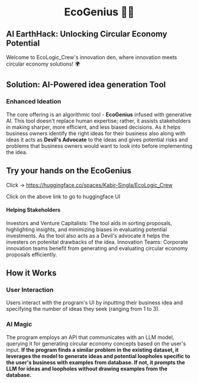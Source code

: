 # <center> EcoGenius 🌿🧠 </center>
## AI EarthHack: Unlocking Circular Economy Potential 

Welcome to EcoLogic_Crew's innovation den, where innovation meets circular economy solutions! 🌍


## Solution: AI-Powered idea generation Tool
### Enhanced Ideation
The core offering is an algorithmic tool - **EcoGenius** infused with generative AI. This tool doesn't replace human expertise; rather, it assists stakeholders in making sharper, more efficient, and less biased decisions. As it helps business owners identify the right ideas for their business also along with ideas it acts as **Devil's Advocate** to the ideas and gives potential risks and problems that business owners would want to look into before implementing the idea.

## Try your hands on the EcoGenius
Click -> https://huggingface.co/spaces/Kabir-Singla/EcoLogic_Crew

Click on the above link to go to huggingface UI 

#### Helping Stakeholders
Investors and Venture Capitalists: The tool aids in sorting proposals, highlighting insights, and minimizing biases in evaluating potential investments. As the tool also acts as a Devil's advocate it helps the investers on potenital drawbacks of the idea.
Innovation Teams: Corporate innovation teams benefit from generating and evaluating circular economy proposals efficiently.

## How it Works

### User Interaction

Users interact with the program's UI by inputting their business idea and specifying the number of ideas they seek (ranging from 1 to 3). 

### AI Magic

The program employs an API that communicates with an LLM model, querying it for generating circular economy concepts based on the user's input. **If the program finds a similar problem in the existing dataset, it leverages the model to generate ideas and potential loopholes specific to the user's business with examples from database. If not, it prompts the LLM for ideas and loopholes without drawing examples from the database.**

